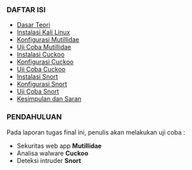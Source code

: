 ### DAFTAR ISI
- [Dasar Teori](dasar-teori.md)
- [Instalasi Kali Linux](instalasi-kali-linux.md)
- [Konfigurasi Mutillidae](konfigurasi-mutillidae.md)
- [Uji Coba Mutillidae](uji-coba-mutillidae.md)
- [Instalasi Cuckoo](instalasi-cuckoo.md)
- [Konfigurasi Cuckoo](konfigurasi-cuckoo.md)
- [Uji Coba Cuckoo](uji-coba-cuckoo.md)
- [Instalasi Snort](instalasi-snort.md)
- [Konfigurasi Snort](konfigurasi-snort.md)
- [Uji Coba Snort](uji-coba-snort.md)
- [Kesimpulan dan Saran](kesimpulan-dan-saran.md)

### PENDAHULUAN
Pada laporan tugas final ini, penulis akan melakukan uji coba :
- Sekuritas web app  **Mutillidae**
- Analisa walware **Cuckoo**
- Deteksi intruder **Snort**